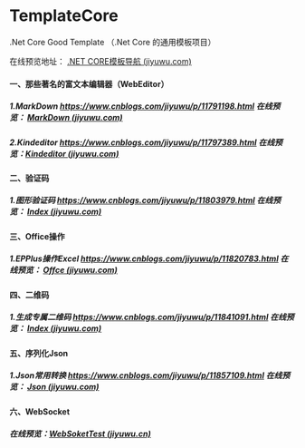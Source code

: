# TemplateCore
.Net Core Good Template （.Net Core 的通用模板项目）   



在线预览地址： [.NET CORE模板导航 (jiyuwu.com)](https://templatecore.jiyuwu.com/)

#### 一、那些著名的富文本编辑器（WebEditor）
##### 1.MarkDown                        https://www.cnblogs.com/jiyuwu/p/11791198.html    在线预览： [MarkDown (jiyuwu.com)](https://templatecore.jiyuwu.com/Editor/MarkDown)
##### 2.Kindeditor                      https://www.cnblogs.com/jiyuwu/p/11797389.html    在线预览：[Kindeditor (jiyuwu.com)](https://templatecore.jiyuwu.com/Editor/Kindeditor)
#### 二、验证码
##### 1.图形验证码                     https://www.cnblogs.com/jiyuwu/p/11803979.html    在线预览： [Index (jiyuwu.com)](https://templatecore.jiyuwu.com/Verify/Index)
#### 三、Office操作
##### 1.EPPlus操作Excel                https://www.cnblogs.com/jiyuwu/p/11820783.html    在线预览： [Offce (jiyuwu.com)](https://templatecore.jiyuwu.com/Office/Index)
#### 四、二维码
##### 1.生成专属二维码                https://www.cnblogs.com/jiyuwu/p/11841091.html     在线预览： [Index (jiyuwu.com)](https://templatecore.jiyuwu.com/QRCode/Index)
#### 五、序列化Json
##### 1.Json常用转换                  https://www.cnblogs.com/jiyuwu/p/11857109.html     在线预览： [Json (jiyuwu.com)](https://templatecore.jiyuwu.com/Home/Json)

#### 六、WebSocket

##### 在线预览：[WebSoketTest (jiyuwu.cn)](https://templatecore.jiyuwu.com/Home/WebSoketTest)
